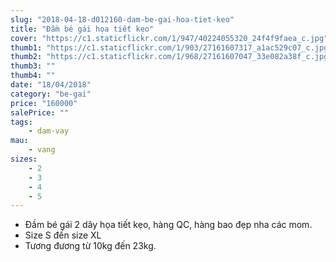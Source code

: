 ```yaml
---
slug: "2018-04-18-d012160-dam-be-gai-hoa-tiet-keo"
title: "Đầm bé gái họa tiết kẹo"
cover: "https://c1.staticflickr.com/1/947/40224055320_24f4f9faea_c.jpg"
thumb1: "https://c1.staticflickr.com/1/903/27161607317_a1ac529c07_c.jpg"
thumb2: "https://c1.staticflickr.com/1/968/27161607047_33e082a38f_c.jpg"
thumb3: ""
thumb4: ""
date: "18/04/2018"
category: "be-gai"
price: "160000"
salePrice: ""
tags:
    - dam-vay
mau:
    - vang
sizes:
    - 2
    - 3
    - 4
    - 5
---
```


- Đầm bé gái 2 dây họa tiết kẹo, hàng QC, hàng bao đẹp nha các mom.
- Size S đến size XL
- Tương đương từ 10kg đến 23kg. 